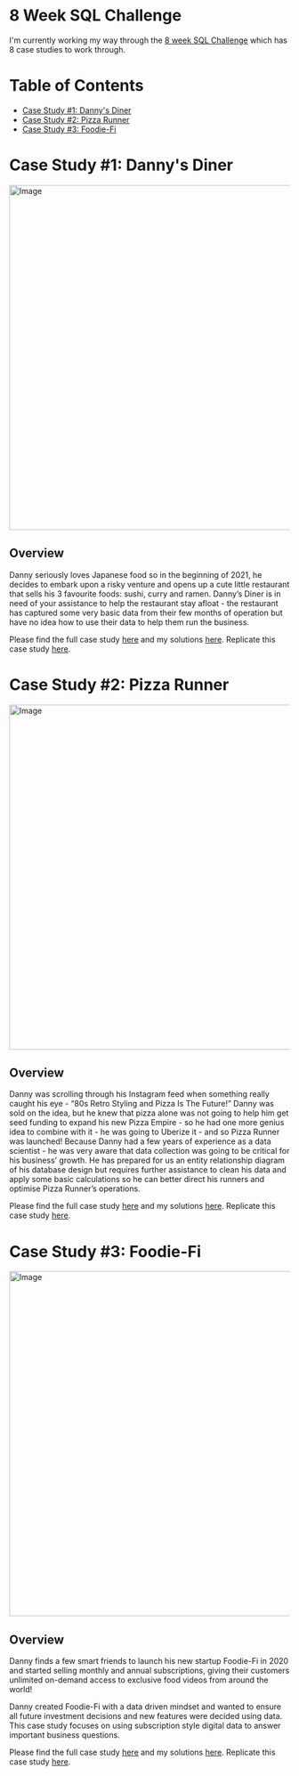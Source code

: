 # 8 Week SQL Challenge
I'm currently working my way through the [8 week SQL Challenge](https://8weeksqlchallenge.com/) which has 8 case studies to work through.

# Table of Contents

- [Case Study #1: Danny's Diner](#case-study-1-dannys-diner)
- [Case Study #2: Pizza Runner](#case-study-2-pizza-runner)
- [Case Study #3: Foodie-Fi](#case-study-3-foodie-fi)

# Case Study #1: Danny's Diner

<img src="https://github.com/Hannahllmm/8weeksqlchallenge/assets/39679731/d846f7d0-2b9e-43ec-992b-18be79f43fb9" alt="Image" width="600" height="620">

## Overview
Danny seriously loves Japanese food so in the beginning of 2021, he decides to embark upon a risky venture and opens up a cute little restaurant that sells his 3 favourite foods: sushi, curry and ramen. Danny’s Diner is in need of your assistance to help the restaurant stay afloat - the restaurant has captured some very basic data from their few months of operation but have no idea how to use their data to help them run the business.

Please find the full case study [here](https://github.com/Hannahllmm/8-week-sql-challenge/blob/main/Case%20Study%20%231%3A%20Danny's%20Diner/README.md) and my solutions [here](https://github.com/Hannahllmm/8-week-sql-challenge/blob/main/Case%20Study%20%231%3A%20Danny's%20Diner/Solution.md). Replicate this case study [here](https://8weeksqlchallenge.com/case-study-1/).


# Case Study #2: Pizza Runner

<img src="https://github.com/Hannahllmm/8-Week-SQL-Challenge/assets/39679731/baa9c0b5-16b0-444f-af62-134c809c52a4" alt="Image" width="600" height="620">

## Overview
Danny was scrolling through his Instagram feed when something really caught his eye - “80s Retro Styling and Pizza Is The Future!” Danny was sold on the idea, but he knew that pizza alone was not going to help him get seed funding to expand his new Pizza Empire - so he had one more genius idea to combine with it - he was going to Uberize it - and so Pizza Runner was launched! Because Danny had a few years of experience as a data scientist - he was very aware that data collection was going to be critical for his business’ growth. He has prepared for us an entity relationship diagram of his database design but requires further assistance to clean his data and apply some basic calculations so he can better direct his runners and optimise Pizza Runner’s operations.

Please find the full case study [here](https://github.com/Hannahllmm/8-Week-SQL-Challenge/blob/main/Case%20Study%20%232%3A%20Pizza%20Runner/README.md) and my solutions [here](https://github.com/Hannahllmm/8-Week-SQL-Challenge/blob/main/Case%20Study%20%232%3A%20Pizza%20Runner/Solution.md). Replicate this case study [here](https://8weeksqlchallenge.com/case-study-2/).

# Case Study #3: Foodie-Fi

<img src="https://github.com/Hannahllmm/8-Week-SQL-Challenge/assets/39679731/63db6c2e-5701-43e5-ac42-1000ba783464" alt="Image" width="600" height="620">

## Overview
Danny finds a few smart friends to launch his new startup Foodie-Fi in 2020 and started selling monthly and annual subscriptions, giving their customers unlimited on-demand access to exclusive food videos from around the world!

Danny created Foodie-Fi with a data driven mindset and wanted to ensure all future investment decisions and new features were decided using data. This case study focuses on using subscription style digital data to answer important business questions.

Please find the full case study [here](https://github.com/Hannahllmm/8-Week-SQL-Challenge/blob/532db5cb8658da2f55387606d28e7af7aad0e2ac/Case%20Study%20%233%3A%20Foodie-Fi/README.md) and my solutions [here](https://github.com/Hannahllmm/8-Week-SQL-Challenge/blob/532db5cb8658da2f55387606d28e7af7aad0e2ac/Case%20Study%20%233%3A%20Foodie-Fi/Solution.md). Replicate this case study [here](https://8weeksqlchallenge.com/case-study-3/).
